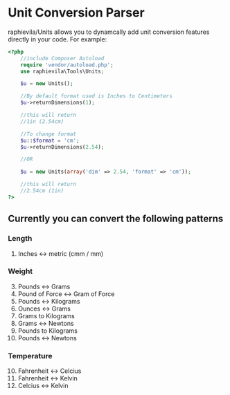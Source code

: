 # Unit Conversion Parser

raphievila/Units allows you to dynamcally add unit conversion features directly in your code. For example:

```php
<?php
    //include Composer Autoload
    require 'vendor/autoload.php';
    use raphievila\Tools\Units;

    $u = new Units();

    //By default format used is Inches to Centimeters
    $u->returnDimensions(1);

    //this will return
    //1in (2.54cm)

    //To change format
    $u::$format = 'cm';
    $u->returnDimensions(2.54);

    //OR

    $u = new Units(array('dim' => 2.54, 'format' => 'cm'));

    //this will return
    //2.54cm (1in)
?>
```

## Currently you can convert the following patterns

### Length

1. Inches <-> metric (cmm / mm)

### Weight

3. Pounds <-> Grams
4. Pound of Force <-> Gram of Force
5. Pounds <-> Kilograms
5. Ounces <-> Grams
6. Grams to Kilograms
7. Grams <-> Newtons
8. Pounds to Kilograms
9. Pounds <-> Newtons

### Temperature

10. Fahrenheit <-> Celcius
11. Fahrenheit <-> Kelvin
12. Celcius <-> Kelvin
